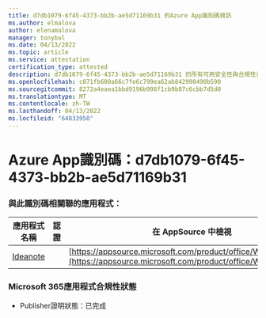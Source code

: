 ```yaml
---
title: d7db1079-6f45-4373-bb2b-ae5d71169b31 的Azure App識別碼資訊
ms.author: elmalova
author: elenamalova
manager: tonybal
ms.date: 04/13/2022
ms.topic: article
ms.service: attestation
certification_type: attested
description: d7db1079-6f45-4373-bb2b-ae5d71169b31 的所有可用安全性與合規性資訊。
ms.openlocfilehash: c071fb600a66c7fe6c799ea62ab842990490b590
ms.sourcegitcommit: 8272a4eaea1bbd9196b998f1cb9b87c6cbb7d5d0
ms.translationtype: MT
ms.contentlocale: zh-TW
ms.lasthandoff: 04/13/2022
ms.locfileid: "64833950"
---
```

# <a name="azure-app-id-d7db1079-6f45-4373-bb2b-ae5d71169b31"></a>Azure App識別碼：d7db1079-6f45-4373-bb2b-ae5d71169b31


### <a name="apps-associated-with-this-id"></a>與此識別碼相關聯的應用程式：
| **應用程式名稱** | **認證** | **在 AppSource 中檢視** |
|--------------|---------------|-----------------------|
| [Ideanote](../forward/WA200003876.md) |  | [https://appsource.microsoft.com/product/office/WA200003876](https://appsource.microsoft.com/product/office/WA200003876) |

### <a name="microsoft-365-app-compliance-status"></a>Microsoft 365應用程式合規性狀態
- Publisher證明狀態：已完成
